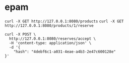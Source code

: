 # epam

```curl -X GET http://127.0.0.1:8080/products```
```curl -X GET http://127.0.0.1:8080/products/1/reserve```
```
curl -X POST \
  http://127.0.0.1:8080/reserves/accept \
  -H 'content-type: application/json' \
  -d '{
    "hash": "4debf6c1-a031-4eae-a4b3-2e47c600128e"
}'
```